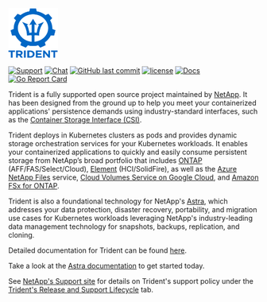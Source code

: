 <img src="logo.png" alt="NetApp Trident" width="100" height="100">

[![Support](https://img.shields.io/badge/support-official-0067C5.svg)](http://mysupport.netapp.com/info/web/ECMLP2619434.html)
[![Chat](https://img.shields.io/badge/chat-slack-4C9689.svg)](http://netapp.io/slack/)
[![GitHub last commit](https://img.shields.io/github/last-commit/netapp/trident.svg)](https://github.com/NetApp/trident/commits)
[![license](https://img.shields.io/github/license/netapp/trident.svg)](LICENSE)
[![Docs](https://img.shields.io/badge/docs-official-0067C5.svg)](https://docs.netapp.com/us-en/trident/index.html)
[![Go Report Card](https://goreportcard.com/badge/github.com/netapp/trident)](https://goreportcard.com/report/github.com/netapp/trident)

Trident is a fully supported open source project maintained by [NetApp](https://www.netapp.com). It has been designed
from the ground up to help you meet your containerized applications' persistence demands using industry-standard
interfaces, such as the [Container Storage Interface (CSI)](https://kubernetes-csi.github.io/docs/introduction.html).

Trident deploys in Kubernetes clusters as pods and provides dynamic storage orchestration services for your Kubernetes workloads. It enables your containerized applications to quickly and easily consume persistent storage from NetApp’s broad portfolio that
includes [ONTAP](https://www.netapp.com/data-management/ontap-data-management-software) (AFF/FAS/Select/Cloud), [Element](https://www.netapp.com/data-management/element-software) (HCI/SolidFire), as well as the [Azure NetApp Files](https://cloud.netapp.com/azure-netapp-files)
service, [Cloud Volumes Service on Google Cloud](https://cloud.netapp.com/cloud-volumes-service-for-gcp), and [Amazon FSx for ONTAP](https://cloud.netapp.com/fsx-for-ontap).

Trident is also a foundational technology for NetApp's [Astra](http://cloud.netapp.com/Astra), which addresses your data protection, disaster recovery, portability, and migration use cases for
Kubernetes workloads leveraging NetApp's industry-leading data management technology for snapshots, backups, replication, and cloning.

Detailed documentation for Trident can be found [here](https://docs.netapp.com/us-en/trident/index.html).

Take a look at the [Astra documentation](https://docs.netapp.com/us-en/astra/) to get started today.

See [NetApp's Support site](https://mysupport.netapp.com/site/info/version-support) for details on Trident's support policy under the [Trident's Release and Support Lifecycle](https://mysupport.netapp.com/site/info/trident-support) tab.